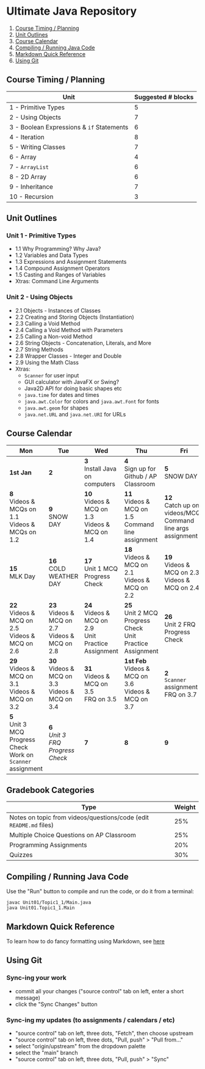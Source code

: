 # Ultimate Java Repository

1. [Course Timing / Planning](#course-timing--planning)
1. [Unit Outlines](#unit-outlines)
1. [Course Calendar](#course-calendar)
1. [Compiling / Running Java Code](#compiling--running-java-code)
1. [Markdown Quick Reference](#markdown-quick-reference)
1. [Using Git](#using-git)

## Course Timing / Planning

| Unit                                      | Suggested # blocks |
| ----------------------------------------- | ------------------ |
| 1 - Primitive Types                       | 5                  |
| 2 - Using Objects                         | 7                  |
| 3 - Boolean Expressions & `if` Statements | 6                  |
| 4 - Iteration                             | 8                  |
| 5 - Writing Classes                       | 7                  |
| 6 - Array                                 | 4                  |
| 7 - `ArrayList`                           | 6                  |
| 8 - 2D Array                              | 6                  |
| 9 - Inheritance                           | 7                  |
| 10 - Recursion                            | 3                  |

## Unit Outlines

### Unit 1 - Primitive Types

- 1.1 Why Programming? Why Java?
- 1.2 Variables and Data Types
- 1.3 Expressions and Assignment Statements
- 1.4 Compound Assignment Operators
- 1.5 Casting and Ranges of Variables
- Xtras: Command Line Arguments

### Unit 2 - Using Objects

- 2.1 Objects - Instances of Classes
- 2.2 Creating and Storing Objects (Instantiation)
- 2.3 Calling a Void Method
- 2.4 Calling a Void Method with Parameters
- 2.5 Calling a Non-void Method
- 2.6 String Objects - Concatenation, Literals, and More
- 2.7 String Methods
- 2.8 Wrapper Classes - Integer and Double
- 2.9 Using the Math Class
- Xtras: 
    - `Scanner` for user input
    - GUI calculator with JavaFX or Swing?
    - Java2D API for doing basic shapes etc
    - `java.time` for dates and times
    - `java.awt.Color` for colors and `java.awt.Font` for fonts
    - `java.awt.geom` for shapes
    - `java.net.URL` and `java.net.URI` for URLs

## Course Calendar

| Mon                                                                    | Tue                                                      | Wed                                                          | Thu                                                                | Fri                                                                   |
| ---------------------------------------------------------------------- | -------------------------------------------------------- | ------------------------------------------------------------ | ------------------------------------------------------------------ | --------------------------------------------------------------------- |
| **1st Jan**                                                            | **2**                                                    | **3** <br> Install Java on computers                         | **4** <br> Sign up for Github / AP Classroom                       | **5** <br> SNOW DAY                                                   |
| **8** <br> Videos & MCQs on 1.1 <br> Videos & MCQs on 1.2              | **9** <br> SNOW DAY                                      | **10** <br> Videos & MCQ on 1.3 <br> Videos & MCQ on 1.4     | **11** <br> Videos & MCQ on 1.5 <br> Command line assignment       | **12** <br> Catch up on videos/MCQs <br> Command line args assignment |
| **15** <br> MLK Day                                                    | **16** <br> COLD WEATHER DAY                             | **17** <br> Unit 1 MCQ Progress Check                        | **18** <br> Videos & MCQ on 2.1 <br> Videos & MCQ on 2.2           | **19** <br> Videos & MCQ on 2.3 <br> Videos & MCQ on 2.4              |
| **22** <br> Videos & MCQ on 2.5 <br> Videos & MCQ on 2.6               | **23** <br> Videos & MCQ on 2.7 <br> Videos & MCQ on 2.8 | **24** <br> Videos & MCQ on 2.9 <br>Unit Practice Assignment | **25** <br> Unit 2 MCQ Progress Check<br> Unit Practice Assignment | **26** <br> Unit 2 FRQ Progress Check                                 |
| **29** <br> Videos & MCQ on 3.1 <br> Videos & MCQ on 3.2               | **30** <br> Videos & MCQ on 3.3 <br> Videos & MCQ on 3.4 | **31** <br> Videos & MCQ on 3.5 <br> FRQ on 3.5              | **1st Feb** <br> Videos & MCQ on 3.6 <br> Videos & MCQ on 3.7      | **2** <br> `Scanner` assignment <br> FRQ on 3.7                       |
| **5** <br> Unit 3 MCQ Progress Check <br> Work on `Scanner` assignment | **6** <br> _Unit 3 FRQ Progress Check_                   | **7** <br>                                                   | **8** <br>                                                         | **9** <br>                                                            |

## Gradebook Categories

| Type                                                               | Weight |
| ------------------------------------------------------------------ | ------ |
| Notes on topic from videos/questions/code (edit `README.md` files) | 25%    |
| Multiple Choice Questions on AP Classroom                          | 25%    |
| Programming Assignments                                            | 20%    |
| Quizzes                                                            | 30%    |

## Compiling / Running Java Code

Use the "Run" button to compile and run the code, or do it from a terminal:

```
javac Unit01/Topic1_1/Main.java
java Unit01.Topic1_1.Main
```

## Markdown Quick Reference

To learn how to do fancy formatting using Markdown, see [here](https://github.com/adam-p/markdown-here/wiki/Markdown-Cheatsheet)

## Using Git

### Sync-ing your work

- commit all your changes ("source control" tab on left, enter a short message)
- click the "Sync Changes" button

### Sync-ing my updates (to assignments / calendars / etc)

- "source control" tab on left, three dots, "Fetch", then choose upstream
- "source control" tab on left, three dots, "Pull, push" > "Pull from..."
- select "origin/upstream" from the dropdown palette
- select the "main" branch
- "source control" tab on left, three dots, "Pull, push" > "Sync"
